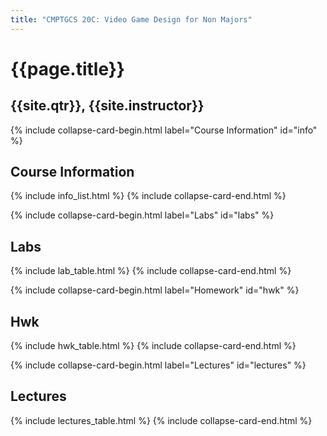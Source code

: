 ```yaml
---
title: "CMPTGCS 20C: Video Game Design for Non Majors"
---
```


# {{page.title}}
## {{site.qtr}}, {{site.instructor}}

<!-- info -->
{% include collapse-card-begin.html label="Course Information" id="info" %}
## Course Information
{% include info_list.html %}
{% include collapse-card-end.html %}
<!-- end-info -->

<!-- labs -->
{% include collapse-card-begin.html label="Labs" id="labs" %}
## Labs
{% include lab_table.html %}
{% include collapse-card-end.html %}
<!-- end-labs -->

<!-- hwk -->
{% include collapse-card-begin.html label="Homework" id="hwk" %}
## Hwk
{% include hwk_table.html %}
{% include collapse-card-end.html %}
<!-- end-hwk -->

<!-- lectures -->
{% include collapse-card-begin.html label="Lectures" id="lectures" %}
## Lectures
{% include lectures_table.html %}
{% include collapse-card-end.html %}
<!-- end-lectures -->
